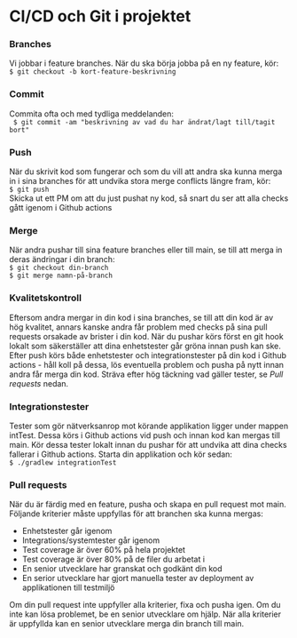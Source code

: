 # CI/CD och Git i projektet

### Branches
Vi jobbar i feature branches. När du ska börja jobba på en ny feature, kör:  
```$ git checkout -b kort-feature-beskrivning```

### Commit
Commita ofta och med tydliga meddelanden:  
``` $ git commit -am "beskrivning av vad du har ändrat/lagt till/tagit bort"```

### Push
När du skrivit kod som fungerar och som du vill att andra ska kunna merga in i sina branches för att
undvika stora merge conflicts längre fram, kör:  
```$ git push```  
Skicka ut ett PM om att du just pushat ny kod, så snart du ser att alla checks gått igenom i Github actions

### Merge
När andra pushar till sina feature branches eller till main, se till att merga in deras ändringar i din branch:  
```$ git checkout din-branch```  
```$ git merge namn-på-branch```

### Kvalitetskontroll
Eftersom andra mergar in din kod i sina branches, se till att din kod är av hög kvalitet, annars kanske andra
får problem med checks på sina pull requests orsakade av brister i din kod. När du pushar körs först en git hook
lokalt som säkerställer att dina enhetstester går gröna innan push kan ske. Efter push körs både enhetstester och
integrationstester på din kod i Github actions - håll koll på dessa, lös eventuella problem och pusha på nytt innan
andra får merga din kod. Sträva efter hög täckning vad gäller tester, se *Pull requests* nedan.

### Integrationstester
Tester som gör nätverksanrop mot körande applikation ligger under mappen intTest. Dessa körs i Github actions
vid push och innan kod kan mergas till main. Kör dessa tester lokalt innan du pushar för att undvika att
dina checks fallerar i Github actions. Starta din applikation och kör sedan:  
```$ ./gradlew integrationTest```

### Pull requests
När du är färdig med en feature, pusha och skapa en pull request mot main. Följande kriterier måste uppfyllas för
att branchen ska kunna mergas:

- Enhetstester går igenom  
- Integrations/systemtester går igenom  
- Test coverage är över 60% på hela projektet  
- Test coverage är över 80% på de filer du arbetat i  
- En senior utvecklare har granskat och godkänt din kod  
- En serior utvecklare har gjort manuella tester av deployment av applikationen till testmiljö  

Om din pull request inte uppfyller alla kriterier, fixa och pusha igen. Om du inte kan lösa problemet, be en senior utvecklare
om hjälp. När alla kriterier är uppfyllda kan en senior utvecklare merga din branch till main.




